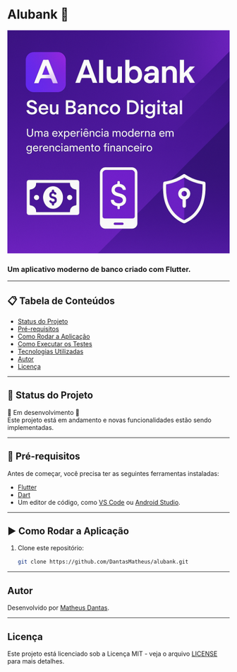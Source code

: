 # Alubank 🚀  
<img src="banner.png" alt="Alubank Banner" />

### Um aplicativo moderno de banco criado com Flutter.

---

## 📋 Tabela de Conteúdos  
- [Status do Projeto](#-status-do-projeto)  
- [Pré-requisitos](#-pré-requisitos)  
- [Como Rodar a Aplicação](#-como-rodar-a-aplicação)  
- [Como Executar os Testes](#-como-executar-os-testes)  
- [Tecnologias Utilizadas](#-tecnologias-utilizadas)  
- [Autor](#-autor)  
- [Licença](#-licença)  

---

## 📌 Status do Projeto  
🚧 Em desenvolvimento 🚧  
Este projeto está em andamento e novas funcionalidades estão sendo implementadas.  

---

## 🔧 Pré-requisitos  
Antes de começar, você precisa ter as seguintes ferramentas instaladas:  
- [Flutter](https://docs.flutter.dev/get-started/install)  
- [Dart](https://dart.dev/get-dart)  
- Um editor de código, como [VS Code](https://code.visualstudio.com/) ou [Android Studio](https://developer.android.com/studio).  

---

## ▶️ Como Rodar a Aplicação  
1. Clone este repositório:  
   ```bash
   git clone https://github.com/DantasMatheus/alubank.git

---

## Autor
Desenvolvido por [Matheus Dantas](https://github.com/DantasMatheus).

---

## Licença
Este projeto está licenciado sob a Licença MIT - veja o arquivo [LICENSE](LICENSE) para mais detalhes.
